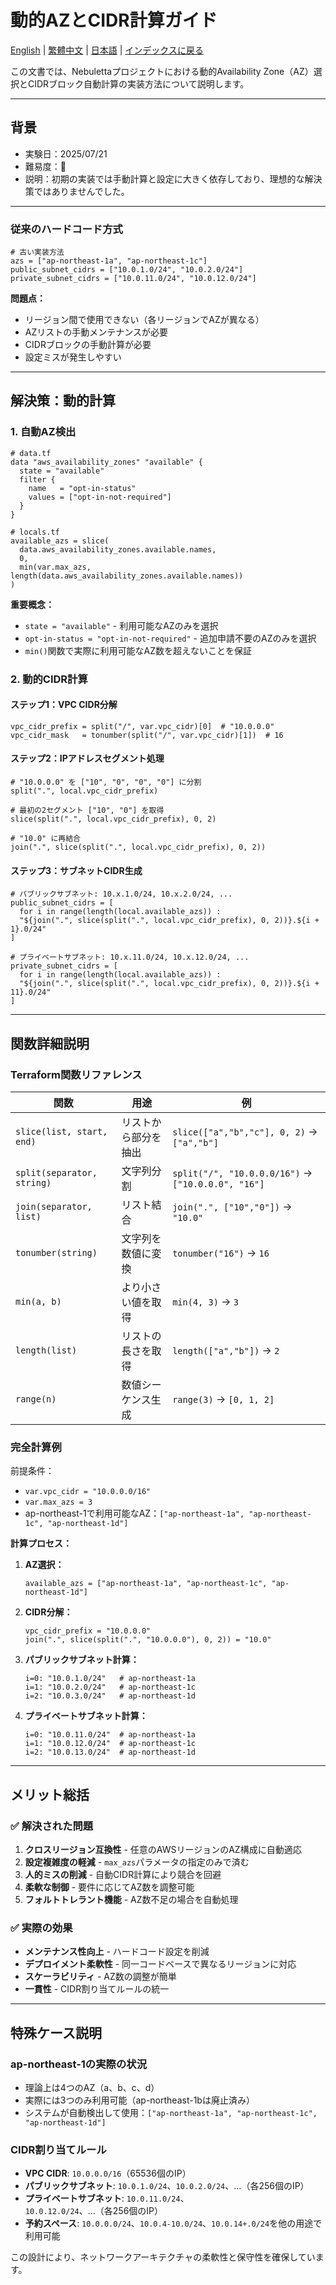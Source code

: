 # 動的AZとCIDR計算ガイド

[English](../en/05_calculate_az_and_cidr_dynamically.md) | [繁體中文](../zh-tw/05_calculate_az_and_cidr_dynamically.md) | [日本語](../ja/05_calculate_az_and_cidr_dynamically.md) | [インデックスに戻る](../README.md)

この文書では、Nebulettaプロジェクトにおける動的Availability Zone（AZ）選択とCIDRブロック自動計算の実装方法について説明します。

---

## 背景
- 実験日：2025/07/21
- 難易度：🤬
- 説明：初期の実装では手動計算と設定に大きく依存しており、理想的な解決策ではありませんでした。

---

### 従来のハードコード方式
```hcl
# 古い実装方法
azs = ["ap-northeast-1a", "ap-northeast-1c"]
public_subnet_cidrs = ["10.0.1.0/24", "10.0.2.0/24"]
private_subnet_cidrs = ["10.0.11.0/24", "10.0.12.0/24"]
```

**問題点：**
- リージョン間で使用できない（各リージョンでAZが異なる）
- AZリストの手動メンテナンスが必要
- CIDRブロックの手動計算が必要
- 設定ミスが発生しやすい

---

## 解決策：動的計算

### 1. 自動AZ検出

```hcl
# data.tf
data "aws_availability_zones" "available" {
  state = "available"
  filter {
    name   = "opt-in-status"
    values = ["opt-in-not-required"]
  }
}

# locals.tf
available_azs = slice(
  data.aws_availability_zones.available.names, 
  0, 
  min(var.max_azs, length(data.aws_availability_zones.available.names))
)
```

**重要概念：**
- `state = "available"` - 利用可能なAZのみを選択
- `opt-in-status = "opt-in-not-required"` - 追加申請不要のAZのみを選択
- `min()`関数で実際に利用可能なAZ数を超えないことを保証

### 2. 動的CIDR計算

#### ステップ1：VPC CIDR分解
```hcl
vpc_cidr_prefix = split("/", var.vpc_cidr)[0]  # "10.0.0.0"
vpc_cidr_mask   = tonumber(split("/", var.vpc_cidr)[1])  # 16
```

#### ステップ2：IPアドレスセグメント処理
```hcl
# "10.0.0.0" を ["10", "0", "0", "0"] に分割
split(".", local.vpc_cidr_prefix)

# 最初の2セグメント ["10", "0"] を取得
slice(split(".", local.vpc_cidr_prefix), 0, 2)

# "10.0" に再結合
join(".", slice(split(".", local.vpc_cidr_prefix), 0, 2))
```

#### ステップ3：サブネットCIDR生成
```hcl
# パブリックサブネット: 10.x.1.0/24, 10.x.2.0/24, ...
public_subnet_cidrs = [
  for i in range(length(local.available_azs)) :
  "${join(".", slice(split(".", local.vpc_cidr_prefix), 0, 2))}.${i + 1}.0/24"
]

# プライベートサブネット: 10.x.11.0/24, 10.x.12.0/24, ...
private_subnet_cidrs = [
  for i in range(length(local.available_azs)) :
  "${join(".", slice(split(".", local.vpc_cidr_prefix), 0, 2))}.${i + 11}.0/24"
]
```

---

## 関数詳細説明

### Terraform関数リファレンス

| 関数 | 用途 | 例 |
|------|------|-----|
| `slice(list, start, end)` | リストから部分を抽出 | `slice(["a","b","c"], 0, 2)` → `["a","b"]` |
| `split(separator, string)` | 文字列分割 | `split("/", "10.0.0.0/16")` → `["10.0.0.0", "16"]` |
| `join(separator, list)` | リスト結合 | `join(".", ["10","0"])` → `"10.0"` |
| `tonumber(string)` | 文字列を数値に変換 | `tonumber("16")` → `16` |
| `min(a, b)` | より小さい値を取得 | `min(4, 3)` → `3` |
| `length(list)` | リストの長さを取得 | `length(["a","b"])` → `2` |
| `range(n)` | 数値シーケンス生成 | `range(3)` → `[0, 1, 2]` |

### 完全計算例

前提条件：
- `var.vpc_cidr = "10.0.0.0/16"`
- `var.max_azs = 3`
- ap-northeast-1で利用可能なAZ：`["ap-northeast-1a", "ap-northeast-1c", "ap-northeast-1d"]`

**計算プロセス：**

1. **AZ選択：**
   ```hcl
   available_azs = ["ap-northeast-1a", "ap-northeast-1c", "ap-northeast-1d"]
   ```

2. **CIDR分解：**
   ```hcl
   vpc_cidr_prefix = "10.0.0.0"
   join(".", slice(split(".", "10.0.0.0"), 0, 2)) = "10.0"
   ```

3. **パブリックサブネット計算：**
   ```hcl
   i=0: "10.0.1.0/24"   # ap-northeast-1a
   i=1: "10.0.2.0/24"   # ap-northeast-1c  
   i=2: "10.0.3.0/24"   # ap-northeast-1d
   ```

4. **プライベートサブネット計算：**
   ```hcl
   i=0: "10.0.11.0/24"  # ap-northeast-1a
   i=1: "10.0.12.0/24"  # ap-northeast-1c
   i=2: "10.0.13.0/24"  # ap-northeast-1d
   ```

---

## メリット総括

### ✅ 解決された問題
1. **クロスリージョン互換性** - 任意のAWSリージョンのAZ構成に自動適応
2. **設定複雑度の軽減** - `max_azs`パラメータの指定のみで済む
3. **人的ミスの削減** - 自動CIDR計算により競合を回避
4. **柔軟な制御** - 要件に応じてAZ数を調整可能
5. **フォルトトレラント機能** - AZ数不足の場合を自動処理

### ✅ 実際の効果
- **メンテナンス性向上** - ハードコード設定を削減
- **デプロイメント柔軟性** - 同一コードベースで異なるリージョンに対応
- **スケーラビリティ** - AZ数の調整が簡単
- **一貫性** - CIDR割り当てルールの統一

---

## 特殊ケース説明

### ap-northeast-1の実際の状況
- 理論上は4つのAZ（a、b、c、d）
- 実際には3つのみ利用可能（ap-northeast-1bは廃止済み）
- システムが自動検出して使用：`["ap-northeast-1a", "ap-northeast-1c", "ap-northeast-1d"]`

### CIDR割り当てルール
- **VPC CIDR**: `10.0.0.0/16`（65536個のIP）
- **パブリックサブネット**: `10.0.1.0/24`、`10.0.2.0/24`、...（各256個のIP）
- **プライベートサブネット**: `10.0.11.0/24`、`10.0.12.0/24`、...（各256個のIP）
- **予約スペース**: `10.0.0.0/24`、`10.0.4-10.0/24`、`10.0.14+.0/24`を他の用途で利用可能

この設計により、ネットワークアーキテクチャの柔軟性と保守性を確保しています。
